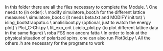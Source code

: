 In this folder there are all the files necessary to complete the Module.
\\
One needs to (in order):
\\
modify simulatore_boot.h for the different lattice measures
\\
simulatore_boot.c (it needs beta.txt and MODIFY init.txt)
\\
ising_bootstrappato.c
\\
analisiboot.py (optional, just to watch the energy plot)
\\
Plot_C-Chi.py
\\
fit_exp_crit
\\
ciclo_plot.py (to plot different lattice data in the same figure)
\\
roba FSS non ancora fatta
\\
In order to look at the physical situation of polarized spins, one can also run Plot3d.py
\\
All the others .h are necessary for the programs to work
